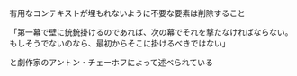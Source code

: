 有用なコンテキストが埋もれないように不要な要素は削除すること

「第一幕で壁に銃銃掛けるのであれば、次の幕でそれを撃たなければならない。もしそうでないのなら、最初からそこに掛けるべきではない」

と劇作家のアントン・チェーホフによって述べられている